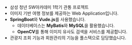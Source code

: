 - 삼성 청년 SW아카데미 1학기 관통 프로젝트
- 이미지 기반 여행 정보를 제공하는 Web Application입니다.
- **SpringBoot**와 **Vude.js**를 사용했습니다.
    - 데이터베이스는 **MyBatis**와 **MySQL**을 활용했습니다.
    - **OpenCV**를 통해 이미지 유사도 검색을 서비스를 제공합니다.
- 관광지 조회 기능과 회원관리의 기능을 풀스택으로 담당했습니다.